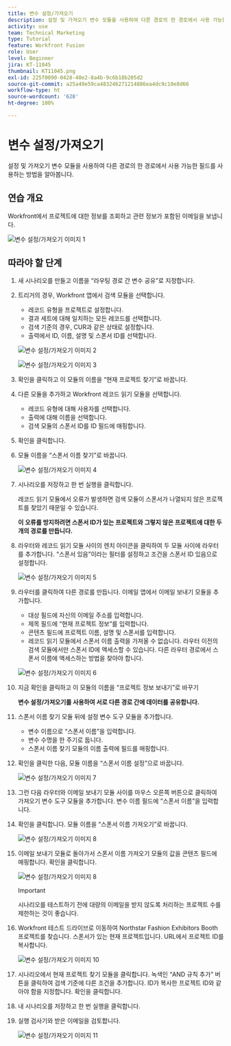 ```yaml
---
title: 변수 설정/가져오기
description: 설정 및 가져오기 변수 모듈을 사용하여 다른 경로의 한 경로에서 사용 가능한 필드를 사용하는 방법을 알아봅니다.
activity: use
team: Technical Marketing
type: Tutorial
feature: Workfront Fusion
role: User
level: Beginner
jira: KT-11045
thumbnail: KT11045.png
exl-id: 225f0090-0428-40e2-8a4b-9c6b18b205d2
source-git-commit: a25a49e59ca483246271214886ea4dc9c10e8d66
workflow-type: ht
source-wordcount: '628'
ht-degree: 100%

---
```


# 변수 설정/가져오기

설정 및 가져오기 변수 모듈을 사용하여 다른 경로의 한 경로에서 사용 가능한 필드를 사용하는 방법을 알아봅니다.

## 연습 개요

Workfront에서 프로젝트에 대한 정보를 조회하고 관련 정보가 포함된 이메일을 보냅니다.

![변수 설정/가져오기 이미지 1](../12-exercises/assets/set-get-variables-walkthrough-1.png)

## 따라야 할 단계

1. 새 시나리오를 만들고 이름을 “라우팅 경로 간 변수 공유”로 지정합니다.
1. 트리거의 경우, Workfront 앱에서 검색 모듈을 선택합니다.

   + 레코드 유형을 프로젝트로 설정합니다.
   + 결과 세트에 대해 일치하는 모든 레코드를 선택합니다.
   + 검색 기준의 경우, CUR과 같은 상태로 설정합니다.
   + 출력에서 ID, 이름, 설명 및 스폰서 ID를 선택합니다.

   ![변수 설정/가져오기 이미지 2](../12-exercises/assets/set-get-variables-walkthrough-2.png)

   ![변수 설정/가져오기 이미지 3](../12-exercises/assets/set-get-variables-walkthrough-3.png)

1. 확인을 클릭하고 이 모듈의 이름을 “현재 프로젝트 찾기”로 바꿉니다.
1. 다른 모듈을 추가하고 Workfront 레코드 읽기 모듈을 선택합니다.

   + 레코드 유형에 대해 사용자를 선택합니다.
   + 출력에 대해 이름을 선택합니다.
   + 검색 모듈의 스폰서 ID를 ID 필드에 매핑합니다.

1. 확인을 클릭합니다.
1. 모듈 이름을 “스폰서 이름 찾기”로 바꿉니다.

   ![변수 설정/가져오기 이미지 4](../12-exercises/assets/set-get-variables-walkthrough-4.png)

1. 시나리오를 저장하고 한 번 실행을 클릭합니다.

   레코드 읽기 모듈에서 오류가 발생하면 검색 모듈이 스폰서가 나열되지 않은 프로젝트를 찾았기 때문일 수 있습니다.

   **이 오류를 방지하려면 스폰서 ID가 있는 프로젝트와 그렇지 않은 프로젝트에 대한 두 개의 경로를 만듭니다.**

1. 라우터와 레코드 읽기 모듈 사이의 렌치 아이콘을 클릭하여 두 모듈 사이에 라우터를 추가합니다. “스폰서 있음”이라는 필터를 설정하고 조건을 스폰서 ID 있음으로 설정합니다.

   ![변수 설정/가져오기 이미지 5](../12-exercises/assets/set-get-variables-walkthrough-5.png)

1. 라우터를 클릭하여 다른 경로를 만듭니다. 이메일 앱에서 이메일 보내기 모듈을 추가합니다.

   + 대상 필드에 자신의 이메일 주소를 입력합니다.
   + 제목 필드에 “현재 프로젝트 정보”를 입력합니다.
   + 콘텐츠 필드에 프로젝트 이름, 설명 및 스폰서를 입력합니다.
   + 레코드 읽기 모듈에서 스폰서 이름 출력을 가져올 수 없습니다. 라우터 이전의 검색 모듈에서만 스폰서 ID에 액세스할 수 있습니다. 다른 라우터 경로에서 스폰서 이름에 액세스하는 방법을 찾아야 합니다.

   ![변수 설정/가져오기 이미지 6](../12-exercises/assets/set-get-variables-walkthrough-6.png)

1. 지금 확인을 클릭하고 이 모듈의 이름을 “프로젝트 정보 보내기”로 바꾸기

   **변수 설정/가져오기를 사용하여 서로 다른 경로 간에 데이터를 공유합니다.**

1. 스폰서 이름 찾기 모듈 뒤에 설정 변수 도구 모듈을 추가합니다.

   + 변수 이름으로 “스폰서 이름”을 입력합니다.
   + 변수 수명을 한 주기로 둡니다.
   + 스폰서 이름 찾기 모듈의 이름 출력에 필드를 매핑합니다.

1. 확인을 클릭한 다음, 모듈 이름을 “스폰서 이름 설정”으로 바꿉니다.

   ![변수 설정/가져오기 이미지 7](../12-exercises/assets/set-get-variables-walkthrough-7.png)

1. 그런 다음 라우터와 이메일 보내기 모듈 사이를 마우스 오른쪽 버튼으로 클릭하여 가져오기 변수 도구 모듈을 추가합니다. 변수 이름 필드에 “스폰서 이름”을 입력합니다.
1. 확인을 클릭합니다. 모듈 이름을 “스폰서 이름 가져오기”로 바꿉니다.

   ![변수 설정/가져오기 이미지 8](../12-exercises/assets/set-get-variables-walkthrough-8.png)

1. 이메일 보내기 모듈로 돌아가서 스폰서 이름 가져오기 모듈의 값을 콘텐츠 필드에 매핑합니다. 확인을 클릭합니다.

   ![변수 설정/가져오기 이미지 8](../12-exercises/assets/set-get-variables-walkthrough-8.png)

   >[!IMPORTANT]
   >
   >시나리오를 테스트하기 전에 대량의 이메일을 받지 않도록 처리하는 프로젝트 수를 제한하는 것이 좋습니다.

1. Workfront 테스트 드라이브로 이동하여 Northstar Fashion Exhibitors Booth 프로젝트를 찾습니다. 스폰서가 있는 현재 프로젝트입니다. URL에서 프로젝트 ID를 복사합니다.

   ![변수 설정/가져오기 이미지 10](../12-exercises/assets/set-get-variables-walkthrough-10.png)

1. 시나리오에서 현재 프로젝트 찾기 모듈을 클릭합니다. 녹색인 “AND 규칙 추가” 버튼을 클릭하여 검색 기준에 다른 조건을 추가합니다. ID가 복사한 프로젝트 ID와 같아야 함을 지정합니다. 확인을 클릭합니다.
1. 내 시나리오를 저장하고 한 번 실행을 클릭합니다.
1. 실행 검사기와 받은 이메일을 검토합니다.

   ![변수 설정/가져오기 이미지 11](../12-exercises/assets/set-get-variables-walkthrough-11.png)
